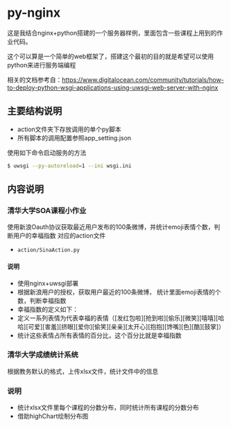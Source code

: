 # py-nginx
这是我结合nginx+python搭建的一个服务器样例，里面包含一些课程上用到的作业代码。

这个可以算是一个简单的web框架了，搭建这个最初的目的就是希望可以使用python来进行服务端编程

相关的文档参考自：https://www.digitalocean.com/community/tutorials/how-to-deploy-python-wsgi-applications-using-uwsgi-web-server-with-nginx

## 主要结构说明
- action文件夹下存放调用的单个py脚本
- 所有脚本的调用配置参照app_setting.json

使用如下命令启动服务的方法
```bash
$ uwsgi --py-autoreload=1 --ini wsgi.ini
```

## 内容说明
### 清华大学SOA课程小作业
使用新浪Oauth协议获取最近用户发布的100条微博，并统计emoji表情个数，判断用户的幸福指数
对应的action文件
- `action/SinaAction.py`

#### 说明
- 使用nginx+uwsgi部署
- 根据新浪用户的授权，获取用户最近的100条微博， 统计里面emoji表情的个数，判断幸福指数
- 幸福指数的定义如下：
 - 定义一系列表情为代表幸福的表情（[发红包啦][抢到啦][偷乐][微笑][嘻嘻][哈哈][可爱][害羞][挤眼][爱你][偷笑][亲亲][太开心][抱抱][馋嘴][色][酷][鼓掌]）
 - 统计这些表情占所有表情的百分比，这个百分比就是幸福指数

### 清华大学成绩统计系统
根据教务默认的格式，上传xlsx文件，统计文件中的信息

### 说明
- 统计xlsx文件里每个课程的分数分布，同时统计所有课程的分数分布
- 借助highChart绘制分布图
